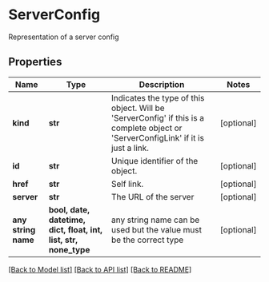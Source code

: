 # ServerConfig

Representation of a server config

## Properties
Name | Type | Description | Notes
------------ | ------------- | ------------- | -------------
**kind** | **str** | Indicates the type of this object. Will be &#39;ServerConfig&#39; if this is a complete object or &#39;ServerConfigLink&#39; if it is just a link. | [optional] 
**id** | **str** | Unique identifier of the object. | [optional] 
**href** | **str** | Self link. | [optional] 
**server** | **str** | The URL of the server | [optional] 
**any string name** | **bool, date, datetime, dict, float, int, list, str, none_type** | any string name can be used but the value must be the correct type | [optional]

[[Back to Model list]](../README.md#documentation-for-models) [[Back to API list]](../README.md#documentation-for-api-endpoints) [[Back to README]](../README.md)


